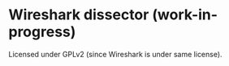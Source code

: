 Wireshark dissector (work-in-progress)
======================================

Licensed under GPLv2 (since Wireshark is under same license).
